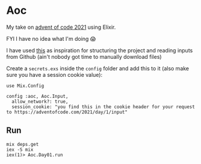 # Aoc

My take on [advent of code 2021](https://adventofcode.com/2021) using Elixir.

FYI I have no idea what I'm doing 😱

I have used [this](https://github.com/jzimbel/adventofcode-elixir) as inspiration for structuring the project and reading inputs from Github (ain't nobody got time to manually download files)

Create a `secrets.exs` inside the `config` folder and add this to it (also make sure you have a session cookie value):

```
use Mix.Config

config :aoc, Aoc.Input,
  allow_network?: true,
  session_cookie: "you find this in the cookie header for your request to https://adventofcode.com/2021/day/1/input"
```

## Run

```
mix deps.get
iex -S mix
iex(1)> Aoc.Day01.run
```